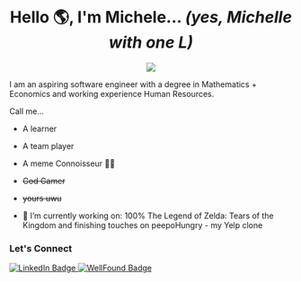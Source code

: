 <h1 align="center">Hello 🌎, I'm Michele... <em>(yes, Michelle with one L)</em></h1>

<div align="center">
  <img src="https://gifdb.com/images/file/lofi-rooftop-study-night-chill-lqcvkej9ymld5zbv.gif">
</div>

I am an aspiring software engineer with a degree in Mathematics + Economics and working experience Human Resources.


Call me...
- A learner
- A team player
- A meme Connoisseur 🤌🏻
- <del>God Gamer</del>
- <del>yours uwu</del>


- 🔭 I’m currently working on: 100% The Legend of Zelda: Tears of the Kingdom and finishing touches on peepoHungry - my Yelp clone


### Let's Connect
<div id="badges">
  <a href="https://www.linkedin.com/in/michele-zhang-380417199/">
    <img src="https://img.shields.io/badge/LinkedIn-blue?style=for-the-badge&logo=linkedin&logoColor=white" alt="LinkedIn Badge"/>
  </a>
  <a target="_blank" href="https://wellfound.com/u/michele-zhang-1">
    <img src="https://img.shields.io/badge/wellfound-white?style=for-the-badge&logo=AngelList&logoColor=black" alt="WellFound Badge"/>
  </a>
</div>
<!--
**mzhanggg/mzhanggg** is a ✨ _special_ ✨ repository because its `README.md` (this file) appears on your GitHub profile.

Here are some ideas to get you started:

- 🔭 I’m currently working on ...
- 🌱 I’m currently learning ...
- 👯 I’m looking to collaborate on ...
- 🤔 I’m looking for help with ...
- 💬 Ask me about ...
- 📫 How to reach me: ...
- 😄 Pronouns: ...
- ⚡ Fun fact: ...
-->
